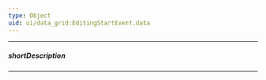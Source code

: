 ```yaml
---
type: Object
uid: ui/data_grid:EditingStartEvent.data
---
```

---
##### shortDescription
<!-- Description goes here -->

---
<!-- Description goes here -->